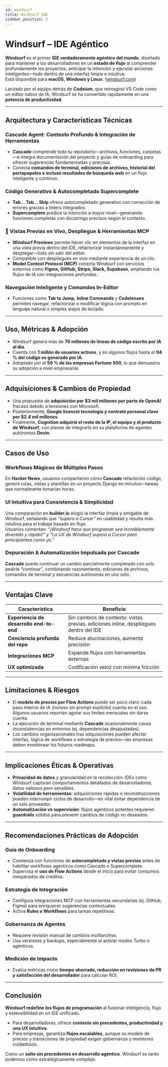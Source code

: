 ```yaml
---
id: windsurf
title: Windsurf IDE
sidebar_position: 5
---
```


# Windsurf – IDE Agéntico

**Windsurf** es el primer **IDE verdaderamente agéntico del mundo**, diseñado para mantener a los desarrolladores en un **estado de flujo** al comprender profundamente los proyectos, anticipar la intención y ejecutar acciones inteligentes—todo dentro de una interfaz limpia e intuitiva.  
Está disponible para **macOS, Windows y Linux**. ([windsurf.com](https://windsurf.com/editor?utm_source=chatgpt.com))  

Lanzado por el equipo detrás de **Codeium**, que reimaginó VS Code como un editor nativo de IA, Windsurf se ha convertido rápidamente en una **potencia de productividad**.  

---

## Arquitectura y Características Técnicas

### Cascade Agent: Contexto Profundo & Integración de Herramientas

- **Cascade** comprende todo tu repositorio—archivos, funciones, carpetas—e integra documentación del proyecto y guías de onboarding para ofrecer sugerencias fundamentadas y precisas.  
- Conecta **comandos de terminal, ediciones de archivos, historial del portapapeles e incluso resultados de búsqueda web** en un flujo inteligente y continuo.  

### Código Generativo & Autocompletado Supercomplete

- **Tab… Tab… Ship** ofrece autocompletado generativo con corrección de errores gracias a linters integrados.  
- **Supercomplete** predice la intención a mayor nivel—generando funciones completas con docstrings precisos según el contexto.  

### 👀 Vistas Previas en Vivo, Despliegue & Herramientas MCP

- **Windsurf Previews** permite hacer clic en elementos de la interfaz en una vista previa dentro del IDE, refactorizar instantáneamente y desplegar—todo sin salir del editor.  
- Compatible con despliegues en vivo mediante experiencia de un clic.  
- **Model Context Protocol (MCP)** conecta Windsurf con servicios externos como **Figma, GitHub, Stripe, Slack, Supabase**, ampliando tus flujos de IA con integraciones profundas.  

### Navegación Inteligente y Comandos In-Editor

- Funciones como **Tab to Jump**, **Inline Commands** y **Codelenses** permiten navegar, refactorizar o modificar lógica con prompts en lenguaje natural o simples atajos de teclado.  

---

## Uso, Métricas & Adopción

- Windsurf genera más de **70 millones de líneas de código escrito por IA al día**.  
- Cuenta con **1 millón de usuarios activos**, y en algunos flujos hasta el **94 % del código es generado por IA**.  
- Adoptado por el **59 % de las empresas Fortune 500**, lo que demuestra su adopción a nivel empresarial.  

---

## Adquisiciones & Cambios de Propiedad

- Una propuesta de **adquisición por $3 mil millones por parte de OpenAI** fracasó debido a tensiones con Microsoft.  
- Posteriormente, **Google licenció tecnología y contrató personal clave por $2.4 mil millones**.  
- Finalmente, **Cognition adquirió el resto de la IP, el equipo y el producto de Windsurf**, con planes de integrarlo en su plataforma de agentes autónomos **Devin**.  

---

## Casos de Uso

### Workflows Mágicos de Múltiples Pasos
En **Hacker News**, usuarios compartieron cómo **Cascade** refactorizó código, generó rutas, vistas y plantillas en un proyecto Django en minutos—tareas que normalmente tomarían horas.  

### UI Intuitiva para Consistencia & Simplicidad
Una comparación en **builder.io** elogió la interfaz limpia y amigable de Windsurf, señalando que *“supera a Cursor”* en usabilidad y resulta más intuitiva para el trabajo basado en flujo.  
Usuarios comentan: *“¡Windsurf hace que programar sea increíblemente divertido y rápido!”* y *“La UX de Windsurf supera a Cursor para principiantes como yo.”*  

### Depuración & Automatización Impulsada por Cascade
**Cascade** puede continuar un cambio parcialmente completado con solo pedirle *“continue”*, combinando razonamiento, ediciones de archivos, comandos de terminal y secuencias autónomas en uno solo.  

---

## Ventajas Clave

| Característica                  | Beneficio                                             |
|---------------------------------|------------------------------------------------------|
| **Experiencia de desarrollo end-to-end** | Sin cambios de contexto: vistas previas, ediciones inline, despliegues dentro del IDE |
| **Conciencia profunda del repo** | Reduce alucinaciones, aumenta precisión               |
| **Integraciones MCP**           | Expande flujos con herramientas externas              |
| **UX optimizada**               | Codificación veloz con mínima fricción                |

---

## Limitaciones & Riesgos

- El **modelo de precios por Flow Actions** puede ser poco claro: cada paso interno de IA (incluso sin prompt explícito) cuenta en el uso. Algunos usuarios reportan agotar sus límites mensuales sin darse cuenta.  
- La ejecución de terminal mediante **Cascade** ocasionalmente causa inconsistencias en entornos (ej. dependencias desajustadas).  
- Los cambios organizacionales tras adquisiciones pueden afectar interfaz, lógica de workflows o estrategia de precios—las empresas deben monitorear los futuros roadmaps.  

---

## Implicaciones Éticas & Operativas

- **Privacidad de datos** y granularidad en la recolección: IDEs como Windsurf capturan comportamientos detallados de desarrolladores, datos valiosos pero sensibles.  
- **Volatilidad de herramientas**: adquisiciones rápidas o reconstrucciones pueden interrumpir ciclos de desarrollo—es vital evitar dependencia de un solo proveedor.  
- **Automatización vs supervisión**: flujos agénticos potentes requieren **guardrails** sólidos para prevenir cambios de código no deseados.  

---

## Recomendaciones Prácticas de Adopción

### Guía de Onboarding
- Comienza con funciones de **autocompletado y vistas previas** antes de habilitar workflows agénticos como Cascade o Supercomplete.  
- Supervisa el **uso de Flow Actions** desde el inicio para evitar consumos inesperados de créditos.  

### Estrategia de Integración
- Configura integraciones MCP con herramientas secundarias (ej. GitHub, Figma) para enriquecer sugerencias contextuales.  
- Activa **Rules o Workflows** para tareas repetitivas.  

### Gobernanza de Agentes
- Requiere revisión manual de cambios multiarchivo.  
- Usa versiones y backups, especialmente al activar modos Turbo o agénticos.  

### Medición de Impacto
- Evalúa métricas como **tiempo ahorrado, reducción en revisiones de PR y satisfacción del desarrollador** para calcular ROI.  

---

## Conclusión

**Windsurf redefine los flujos de programación** al fusionar inteligencia, flujo y extensibilidad en un IDE unificado.  

- Para desarrolladores, ofrece **contexto sin precedentes, productividad y una UX intuitiva**.  
- Para empresas, garantiza **flujos escalables**, aunque su modelo de precios y transiciones de propiedad exigen gobernanza y monitoreo cuidadosos.  

Como un **salto sin precedentes en desarrollo agéntico**, Windsurf es tanto poderoso como estratégicamente complejo.  
